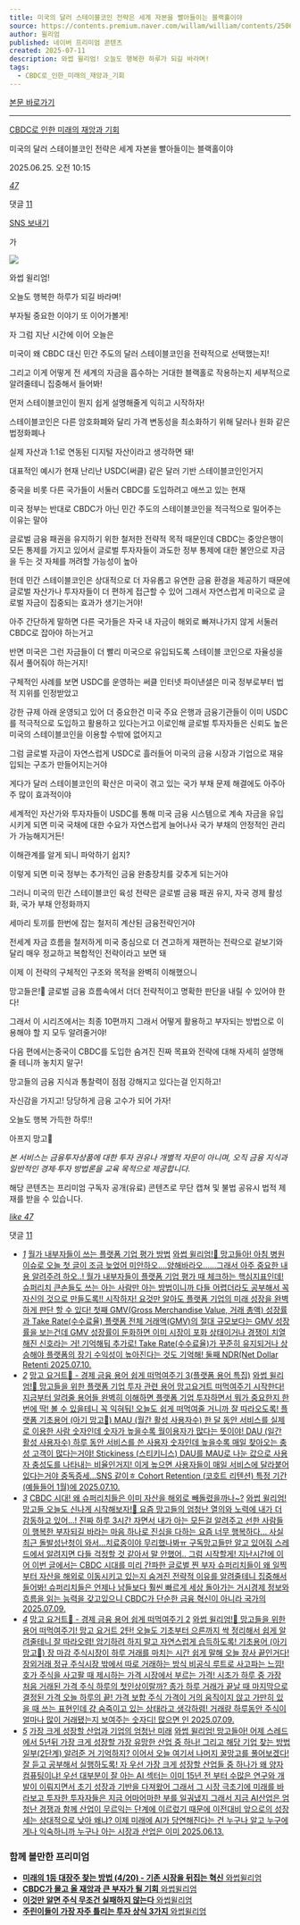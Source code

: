 ```yaml
---
title: 미국의 달러 스테이블코인 전략은 세계 자본을 빨아들이는 블랙홀이야
source: https://contents.premium.naver.com/willam/william/contents/250625101535787mh
author: 윌리엄
published: 네이버 프리미엄 콘텐츠
created: 2025-07-11
description: 와썹 윌리엄! 오늘도 행복한 하루가 되길 바라며!
tags:
  - CBDC로_인한_미래의_재앙과_기회
---
```

[본문 바로가기](https://contents.premium.naver.com/willam/william/contents/#ct)

---

[CBDC로 인한 미래의 재앙과 기회](https://contents.premium.naver.com/willam/william/contents?categoryId=19786981950000oft)

미국의 달러 스테이블코인 전략은 세계 자본을 빨아들이는 블랙홀이야

2025.06.25. 오전 10:15

[*47*](https://contents.premium.naver.com/willam/william/contents/#)

댓글 [11](https://contents.premium.naver.com/willam/william/comment/250625101535787mh)

[SNS 보내기](https://contents.premium.naver.com/willam/william/contents/#)

가

![](https://scs-phinf.pstatic.net/MjAyNTA2MjVfMTQw/MDAxNzUwODEzNDMwMDMy.9XtQyic1HIg9oIcHtIGkx1Ry0jWVzh5GtpYehWHy1KIg.V6Q5Wkg4-QUVmuanZQQlGcNu5JHsjkMQveemCIYzRd8g.PNG/KakaoTalk_20250619_142315615.png?type=w800)

와썹 윌리엄!

오늘도 행복한 하루가 되길 바라며!

부자될 중요한 이야기 또 이어가볼게!

자 그럼 지난 시간에 이어 오늘은

미국이 왜 CBDC 대신 민간 주도의 달러 스테이블코인을 전략적으로 선택했는지!

그리고 이게 어떻게 전 세계의 자금을 흡수하는 거대한 블랙홀로 작용하는지 세부적으로 알려줄테니 집중해서 들어봐!

먼저 스테이블코인이 뭔지 쉽게 설명해줄게 익히고 시작하자!

스테이블코인은 다른 암호화폐와 달리 가격 변동성을 최소화하기 위해 달러나 원화 같은 법정화폐나

실제 자산과 1:1로 연동된 디지털 자산이라고 생각하면 돼!

대표적인 예시가 현재 난리난 USDC(써클) 같은 달러 기반 스테이블코인인거지

중국을 비롯 다른 국가들이 서둘러 CBDC를 도입하려고 애쓰고 있는 현재

미국 정부는 반대로 CBDC가 아닌 민간 주도의 스테이블코인을 적극적으로 밀어주는 이유는 말야

글로벌 금융 패권을 유지하기 위한 철저한 전략적 목적 때문인데 CBDC는 중앙은행이 모든 통제를 가지고 있어서 글로벌 투자자들이 과도한 정부 통제에 대한 불안으로 자금을 두는 것 자체를 꺼려할 가능성이 높아

헌데 민간 스테이블코인은 상대적으로 더 자유롭고 유연한 금융 환경을 제공하기 때문에 글로벌 자산가나 투자자들이 더 편하게 접근할 수 있어 그래서 자연스럽게 미국으로 글로벌 자금이 집중되는 효과가 생기는거야!

아주 간단하게 말하면 다른 국가들은 자국 내 자금이 해외로 빠져나가지 않게 서둘러 CBDC로 잡아야 하는거고

반면 미국은 그런 자금들이 더 빨리 미국으로 유입되도록 스테이블 코인으로 자율성을 줘서 풀어줘야 하는거지!

구체적인 사례를 보면 USDC를 운영하는 써클 인터넷 파이낸셜은 미국 정부로부터 법적 지위를 인정받았고

강한 규제 아래 운영되고 있어 더 중요한건 미국 주요 은행과 금융기관들이 이미 USDC를 적극적으로 도입하고 활용하고 있다는거고 이로인해 글로벌 투자자들은 신뢰도 높은 미국의 스테이블코인을 이용할 수밖에 없어지고

그럼 글로벌 자금이 자연스럽게 USDC로 흘러들어 미국의 금융 시장과 기업으로 재유입되는 구조가 만들어지는거야

게다가 달러 스테이블코인의 확산은 미국이 겪고 있는 국가 부채 문제 해결에도 아주아주 많이 효과적이야

세계적인 자산가와 투자자들이 USDC를 통해 미국 금융 시스템으로 계속 자금을 유입시키게 되면 미국 국채에 대한 수요가 자연스럽게 늘어나사 국가 부채의 안정적인 관리가 가능해지거든!

이해관계를 알게 되니 파악하기 쉽지?

이렇게 되면 미국 정부는 추가적인 금융 완충장치를 갖추게 되는거야

그러니 미국의 민간 스테이블코인 육성 전략은 글로벌 금융 패권 유지, 자국 경제 활성화, 국가 부채 안정화까지

세마리 토끼를 한번에 잡는 철저히 계산된 금융전략인거야

전세계 자금 흐름을 철저하게 미국 중심으로 더 견고하게 재편하는 전략으로 겉보기와 달리 매우 정교하고 복합적인 전략이라고 보면 돼

이제 이 전략의 구체적인 구조와 목적을 완벽히 이해했으니

망고들은!🥭 글로벌 금융 흐름속에서 더더 전략적이고 명확한 판단을 내릴 수 있어야 한다!

그래서 이 시리즈에서는 최종 10편까지 그래서 어떻게 활용하고 부자되는 방법으로 이용해야 할 지 모두 알려줄거야!

다음 편에서는중국이 CBDC를 도입한 숨겨진 진짜 목표와 전략에 대해 자세히 설명해줄 테니까 놓치지 말구!

망고들의 금융 지식과 통찰력이 점점 강해지고 있다는걸 인지하고!

자신감을 가지고! 당당하게 금융 고수가 되어 가자!

오늘도 행복 가득한 하루!!

아프지 망고🥭

*본 서비스는 금융투자상품에 대한 투자 권유나 개별적 자문이 아니며, 오직 금융 지식과 일반적인 경제·투자 방법론을 교육 목적으로 제공합니다.*

해당 콘텐츠는 프리미엄 구독자 공개(유료) 콘텐츠로 무단 캡쳐 및 불법 공유시 법적 제재를 받을 수 있습니다.

[*like* *47*](https://contents.premium.naver.com/willam/william/contents/#)

댓글 [11](https://contents.premium.naver.com/willam/william/comment/250625101535787mh)

- [*1*](https://contents.premium.naver.com/willam/william/contents/250710112941929tj)
	[월가 내부자들이 쓰는 플랫폼 기업 평가 방법](https://contents.premium.naver.com/willam/william/contents/250710112941929tj)
	[
	와썹 윌리엄!🥭 망고들아! 아침 병원 이슈로 오늘 첫 글이 조금 늦었어 미안하오....양해바라오......그래서 아주 중요한 내용 알려주려 하오..! 월가 내부자들이 플랫폼 기업 평가 때 체크하는 핵심지표인데! 슈퍼리치 큰손들도 쓰는 아는 사람만 아는 방법이니까 다들 어렵더라도 공부해서 꼭 자신의 것으로 만들도록!! 시작하자! 요것만 알아도 플랫폼 기업의 미래 성장을 완벽하게 판단 할 수 있다! 첫째 GMV(Gross Merchandise Value, 거래 총액) 성장률과 Take Rate(수수료율) 플랫폼 전체 거래액(GMV)의 절대 규모보다는 GMV 성장률을 보는건데 GMV 성장률이 둔화하면 이미 시장이 포화 상태이거나 경쟁이 치열해진 신호라는 거! 기억해둬 추가로! Take Rate(수수료율)가 꾸준히 유지되거나 상승해야 플랫폼의 장기 수익성이 높아진다는 것도 기억해! 둘째 NDR(Net Dollar Retenti
	2025.07.10.](https://contents.premium.naver.com/willam/william/contents/250710112941929tj)
- [*2*](https://contents.premium.naver.com/willam/william/contents/250710120751099bm)
	[망고 요거트🥭 - 경제 금융 용어 쉽게 떠먹여주기 3(플랫폼 용어 특집)](https://contents.premium.naver.com/willam/william/contents/250710120751099bm)
	[
	와썹 윌리엄!🥭 망고들을 위한 플랫폼 기업 투자 관련 용어 망고요거트 떠먹여주기 시작한다! 지금부터 알려줄 용어들 완벽히 이해하면 플랫폼 기업 투자하면서 뭐가 중요한지 한 번에 딱! 볼 수 있을테니 꼭 익혀둬! 오늘도 쉽게 떠먹여줄 거니까 잘 따라오도록! 플랫폼 기초용어 (아기 망고🥭) MAU (월간 활성 사용자수) 한 달 동안 서비스를 실제로 이용한 사람 숫자인데 숫자가 높을수록 월이용자가 많다는 뜻이야! DAU (일간 활성 사용자수) 하루 동안 서비스를 쓴 사용자 숫자인데 높을수록 매일 찾아오는 충성 고객이 많다는거야! Stickiness (스티키니스) DAU를 MAU로 나눈 값으로 사용자 충성도를 나타내는 비율인거지! 이게 높으면 사용자들이 매일 서비스에 달라붙어 있다는거야 중독증세...SNS 같이ㅎ Cohort Retention (코호트 리텐션) 특정 기간(예들들어 1월)에
	2025.07.10.](https://contents.premium.naver.com/willam/william/contents/250710120751099bm)
- [*3*](https://contents.premium.naver.com/willam/william/contents/250709113157091hz)
	[CBDC 시대! 왜 슈퍼리치들은 이미 자산을 해외로 빼돌렸을까나~?](https://contents.premium.naver.com/willam/william/contents/250709113157091hz)
	[와썹 윌리엄! 망고들 오늘도 신나게 시작해보자!🥭 요즘 망고들의 엄청난 열의와 노력에 내가 더 감동하고 있어...! 진짜 하루 3시간 자면서 내가 아는 모든걸 알려주고 선한 사람들이 행복한 부자되길 바라는 마음 하나로 진심을 다하는 요즘 너무 행복하다... 사실 최근 돌발성난청이 와서...치료중이야 무리했나봐ㅠ 구독망고들만 알고 있어줘 스레드에서 알려지면 다들 걱정할 것 같아서 말 안했어.. 그럼 시작할게! 지난시간에 이어 이번 글에서는 CBDC 시대를 미리 간파한 글로벌 찐 부자 슈퍼리치들이 왜 일찍부터 자산을 해외로 이동시키고 있는지 숨겨진 전략적 이유를 알려줄테니 집중해서 들어봐! 슈퍼리치들은 언제나 남들보다 훨씬 빠르게 세상 돌아가는 거시경제 정보와 흐름을 읽는 능력을 갖고있으니 CBDC가 단순한 금융 혁신이 아니라 국가의](https://contents.premium.naver.com/willam/william/contents/250709113157091hz)
	[2025.07.09.](https://contents.premium.naver.com/willam/william/contents/250709113157091hz)
- [*4*](https://contents.premium.naver.com/willam/william/contents/250709170113498la)
	[망고 요거트🥭 - 경제 금융 용어 쉽게 떠먹여주기 2](https://contents.premium.naver.com/willam/william/contents/250709170113498la)
	[
	와썹 윌리엄!🥭 망고들을 위한 용어 떠먹여주기! 망고 요거트 2탄! 오늘도 기초부터 으른까지 싹 정리해서 쉽게 알려줄테니 잘 따라오렴! 암기하려 하지 말고 자연스럽게 습득하도록! 기초용어 (아기 망고🥭) 장 마감 주식시장이 하루 거래를 마치는 시간 쉽게 말해 오늘 장사 끝인거다! 장외거래 정규 주식시장 밖에서 따로 거래하는 방식 비공식 루트로 사고파는 느낌! 호가 주식을 사고팔 때 제시하는 가격 시장에서 부르는 가격! 시초가 하루 중 가장 처음 거래된 가격 주식 하루의 첫인상이랄까? 종가 하루 거래가 끝날 때 마지막으로 결정된 가격 오늘 하루의 끝! 가격 보합 주식 가격이 거의 움직이지 않고 가만히 있을 때 쓰는 표현인데 걍 숨죽이고 있는 상태라고 생각하렴! 거래량 하루동안 주식이 얼마나 많이 거래됐는지 보여주는 숫자디! 많으면 인
	2025.07.09.](https://contents.premium.naver.com/willam/william/contents/250709170113498la)
- [*5*](https://contents.premium.naver.com/willam/william/contents/250613102449306ys)
	[가장 크게 성장할 산업과 기업의 엄청난 미래](https://contents.premium.naver.com/willam/william/contents/250613102449306ys)
	[
	와썹 윌리엄! 망고들아! 어제 스레드에서 5년뒤 가장 크게 성장할 가장 유망한 산업 중 하나! 그리고 해당 기업 찾는 방법 일부(2단계) 알려준 거 기억하지? 이어서 오늘 여기서 나머지 꿀망고를 풀어보겠다! 잘 듣고 공부해서 실행하도록! 자 우선 가장 크게 성장할 산업들 중 하나가 왜 양자컴퓨팅이냐! 우선 대부분이 잘 아는 AI 섹터는 이미 15년 전 부터 수많은 연구와 개발이 이뤄지면서 초기 성장과 기반을 다져왔어 그래서 그 시장 극초기에 미래를 바라보고 투자한 투자자들은 지금 어마어마한 부를 일궈냈지 그래서 지금 AI산업은 엄청난 경쟁과 함께 산업이 무르익는 단계에 이르렀기 때문에 이전대비 앞으로의 성장세는 상대적으로 낮아 왜냐? 이제 미래에 AI가 당연해진다는 건 누구나 알고 누구에게나 익숙하니까 누구나 아는 시장과 산업은 이미
	2025.06.13.](https://contents.premium.naver.com/willam/william/contents/250613102449306ys)

### 함께 볼만한 프리미엄

- [
	**미래의 1등 대장주 찾는 방법 (4/20) - 기존 시장을 뒤집는 혁신**
	와썹윌리엄
	](https://contents.premium.naver.com/willam/william/contents/250707110249184xy?from=news_arp_in_cp)
- [
	**CBDC가 몰고 올 재앙과 큰 부자가 될 기회**
	와썹윌리엄
	](https://contents.premium.naver.com/willam/william/contents/250619142657793um?from=news_arp_article)
- [
	**이것만 알면 주식 무조건 실패하지 않는다**
	와썹윌리엄
	](https://contents.premium.naver.com/willam/william/contents/250624221429910lw?from=news_arp_article)
- [
	**주린이들이 가장 자주 틀리는 투자 상식 3가지**
	와썹윌리엄
	](https://contents.premium.naver.com/willam/william/contents/250624095956355mt?from=news_arp_article)